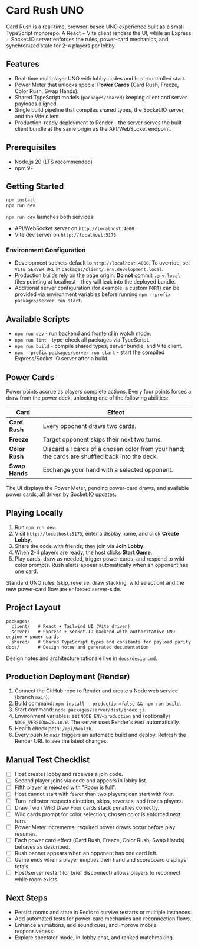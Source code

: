 # Card Rush UNO

Card Rush is a real-time, browser-based UNO experience built as a small TypeScript monorepo. A React + Vite client renders the UI, while an Express + Socket.IO server enforces the rules, power-card mechanics, and synchronized state for 2-4 players per lobby.

## Features
- Real-time multiplayer UNO with lobby codes and host-controlled start.
- Power Meter that unlocks special **Power Cards** (Card Rush, Freeze, Color Rush, Swap Hands).
- Shared TypeScript models (`packages/shared`) keeping client and server payloads aligned.
- Single build pipeline that compiles shared types, the Socket.IO server, and the Vite client.
- Production-ready deployment to Render - the server serves the built client bundle at the same origin as the API/WebSocket endpoint.

## Prerequisites
- Node.js 20 (LTS recommended)
- npm 9+

## Getting Started
```bash
npm install
npm run dev
```

`npm run dev` launches both services:
- API/WebSocket server on `http://localhost:4000`
- Vite dev server on `http://localhost:5173`

### Environment Configuration
- Development sockets default to `http://localhost:4000`. To override, set `VITE_SERVER_URL` in `packages/client/.env.development.local`.
- Production builds rely on the page origin. **Do not** commit `.env.local` files pointing at localhost - they will leak into the deployed bundle.
- Additional server configuration (for example, a custom `PORT`) can be provided via environment variables before running `npm --prefix packages/server run start`.

## Available Scripts
- `npm run dev` - run backend and frontend in watch mode.
- `npm run lint` - type-check all packages via TypeScript.
- `npm run build` - compile shared types, server bundle, and Vite client.
- `npm --prefix packages/server run start` - start the compiled Express/Socket.IO server after a build.

## Power Cards
Power points accrue as players complete actions. Every four points forces a draw from the power deck, unlocking one of the following abilities:

| Card | Effect |
| --- | --- |
| **Card Rush** | Every opponent draws two cards. |
| **Freeze** | Target opponent skips their next two turns. |
| **Color Rush** | Discard all cards of a chosen color from your hand; the cards are shuffled back into the deck. |
| **Swap Hands** | Exchange your hand with a selected opponent. |

The UI displays the Power Meter, pending power-card draws, and available power cards, all driven by Socket.IO updates.

## Playing Locally
1. Run `npm run dev`.
2. Visit `http://localhost:5173`, enter a display name, and click **Create Lobby**.
3. Share the code with friends; they join via **Join Lobby**.
4. When 2-4 players are ready, the host clicks **Start Game**.
5. Play cards, draw as needed, trigger power cards, and respond to wild color prompts. Rush alerts appear automatically when an opponent has one card.

Standard UNO rules (skip, reverse, draw stacking, wild selection) and the new power-card flow are enforced server-side.

## Project Layout
```
packages/
  client/   # React + Tailwind UI (Vite driven)
  server/   # Express + Socket.IO backend with authoritative UNO engine + power cards
  shared/   # Shared TypeScript types and constants for payload parity
docs/       # Design notes and generated documentation
```

Design notes and architecture rationale live in `docs/design.md`.

## Production Deployment (Render)
1. Connect the GitHub repo to Render and create a Node web service (branch `main`).
2. Build command: `npm install --production=false && npm run build`.
3. Start command: `node packages/server/dist/index.js`.
4. Environment variables: set `NODE_ENV=production` and (optionally) `NODE_VERSION=20.10.0`. The server uses Render's `PORT` automatically.
5. Health check path: `/api/health`.
6. Every push to `main` triggers an automatic build and deploy. Refresh the Render URL to see the latest changes.

## Manual Test Checklist
- [ ] Host creates lobby and receives a join code.
- [ ] Second player joins via code and appears in lobby list.
- [ ] Fifth player is rejected with "Room is full".
- [ ] Host cannot start with fewer than two players; can start with four.
- [ ] Turn indicator respects direction, skips, reverses, and frozen players.
- [ ] Draw Two / Wild Draw Four cards stack penalties correctly.
- [ ] Wild cards prompt for color selection; chosen color is enforced next turn.
- [ ] Power Meter increments; required power draws occur before play resumes.
- [ ] Each power card effect (Card Rush, Freeze, Color Rush, Swap Hands) behaves as described.
- [ ] Rush banner appears when an opponent has one card left.
- [ ] Game ends when a player empties their hand and scoreboard displays totals.
- [ ] Host/server restart (or brief disconnect) allows players to reconnect while room exists.

## Next Steps
- Persist rooms and state in Redis to survive restarts or multiple instances.
- Add automated tests for power-card mechanics and reconnection flows.
- Enhance animations, add sound cues, and improve mobile responsiveness.
- Explore spectator mode, in-lobby chat, and ranked matchmaking.
